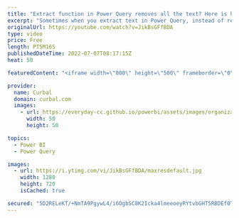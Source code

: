 ```yaml
---
title: "Extract function in Power Query removes all the text? Here is how to fix it."
excerpt: "Sometimes when you extract text in Power Query, instead of removing the text you specified, it removes the entire text. In this video I will show you when it happens and how to get around the problem.  00:00 Intro 02:00 How to do it on rows 03:00 How to do it on column headers  Here you can download"
originalUrl: https://youtube.com/watch?v=JikBsGFfBDA
type: video
price: Free
length: PT5M16S
publishedDateTime: 2022-07-07T08:17:15Z
heat: 50

featuredContent: "<iframe width=\"800\" height=\"500\" frameborder=\"0\" src=\"https://www.youtube.com/embed/JikBsGFfBDA\" allow=\"accelerometer; autoplay; encrypted-media; gyroscope; picture-in-picture\" allowfullscreen></iframe>"

provider:
  name: Curbal
  domain: curbal.com
  images:
    - url: https://everyday-cc.github.io/powerbi/assets/images/organizations/curbal.com-50x50.jpg
      width: 50
      height: 50

topics:
  - Power BI
  - Power Query

images:
  - url: https://i.ytimg.com/vi/JikBsGFfBDA/maxresdefault.jpg
    width: 1280
    height: 720
    isCached: true

secured: "5D2RELeKT/+NmTA9PgywL4/i6OgbSC8K2Icka4lmeeoeyRYtvbGHT5RBDEf0TVv2DeDqGBcnXh2F90eiMINN+hmj1tn+atMgqCNnX4UVv0zaMCE4MN0EwhoeFBFR4HGzo2phOV4wo9mlKByCcw1L/F7NpnKcQOgoQE8gKpnb+GRS/9hNEcg3TQ2ZgLGNGJTeAJOtlkyu6Lxt8GbvwIYj/tzBLry62BOXW24M55iKeAy/3tydDViNYwT7TmFtTqpUtN1ESvfNLISK29FOn/851Et2nNVk7lhp7JXq3PDK83qHDtkzj0GOreyb5QfHMYtUc7laWPo36G+0e1Wuo41mU6oGGaDJQXvnbgb/BLMw84YhYtArz8u5ng5o8byELm3fSj/ljuKCHpk2sqzaGVW7EJsRCAxMSvLl7uKStZaBe/Q=;DSzVn1ceBKbBKs24cTRQVA=="
---
```


